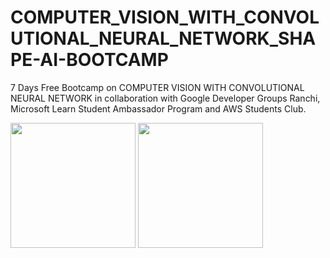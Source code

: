 # COMPUTER_VISION_WITH_CONVOLUTIONAL_NEURAL_NETWORK_SHAPE-AI-BOOTCAMP
7 Days Free Bootcamp on COMPUTER VISION WITH CONVOLUTIONAL NEURAL NETWORK  in collaboration with Google Developer Groups Ranchi, Microsoft Learn Student Ambassador Program and AWS Students Club.

<img src="https://miro.medium.com/max/1200/1*gqR9DEaHtRqbE0s4Tiz1Jg.jpeg" width="200" height="200">

<img src="https://miro.medium.com/max/1200/1*__fCMPzS-15OrfzeXyIOXA.png" width="200" height="200">
